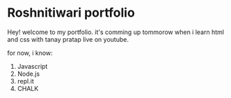 # Roshnitiwari portfolio

Hey! welcome to my portfolio.
 it's comming up tommorow when i learn html and css with tanay pratap live on youtube.

 for now, i know:
 1. Javascript
 1. Node.js 
 1. repl.it
 1. CHALK
